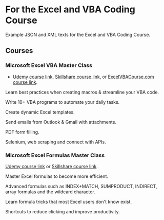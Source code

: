 # For the Excel and VBA Coding Course

Example JSON and XML texts for the Excel and VBA Coding Course.

## **Courses**

### **Microsoft Excel VBA Master Class**

* [Udemy course link](https://www.udemy.com/course/excel-vba-from-beginner-to-hero-real-world-business-examples/?referralCode=61E43563490B07A7FA40), [Skillshare course link](https://www.skillshare.com/site/join?teacherRef=907116192&sku=744128220), or [ExcelVBACourse.com course link](https://excelandvbacourse.com/courses/excel-and-vba-course/).

Learn best practices when creating macros & streamline your VBA code.

Write 10+ VBA programs to automate your daily tasks.

Create dynamic Excel templates.

Send emails from Outlook & Gmail with attachments.

PDF form filling.

Selenium, web scraping and connect with APIs.

### **Microsoft Excel Formulas Master Class**

[Udemy course link](https://www.udemy.com/course/advanced-excel-formulas-shortcuts-and-excel-efficiency-tips/?referralCode=C488D4762ED444C7FF09) or [Skillshare course link](https://www.skillshare.com/site/join?teacherRef=907116192&sku=668281701).

Master Excel formulas to become more efficient.

Advanced formulas such as INDEX+MATCH, SUMPRODUCT, INDIRECT, array formulas and the wildcard character.

Learn formula tricks that most Excel users don't know exist.

Shortcuts to reduce clicking and improve productivity.
